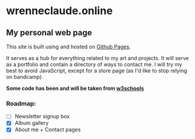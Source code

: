 # wrenneclaude.online
## My personal web page

This site is built using and hosted on [Github Pages](https://pages.github.com/).

It serves as a hub for everything related to my art and projects.
It will serve as a portfolio and contain a directory of ways to contact me.
I will try my best to avoid JavaScript, except for a store page (as I'd like to stop relying on bandcamp).

**Some code has been and will be taken from [w3schools](https://w3schools.com)**
### Roadmap:
- [ ] Newsletter signup box
- [x] Album gallery
- [x] About me + Contact pages
